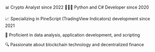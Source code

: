 📊 Crypto Analyst since 2022
👨🏻‍💻 Python and C# Developer since 2020

📈 Specializing in PineScript (TradingView Indicators) development since 2021

💼 Proficient in data analysis, application development, and scripting

🔍 Passionate about blockchain technology and decentralized finance
